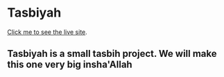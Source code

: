 # Tasbiyah

[Click me to see the live site](https://github.com/facebook/create-react-app).

## Tasbiyah is a small tasbih project. We will make this one very big insha'Allah
